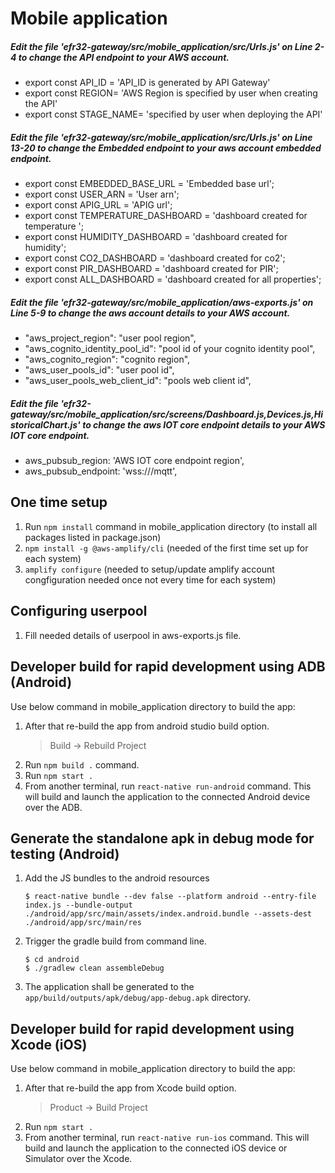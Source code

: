 # Mobile application

##### Edit the file 'efr32-gateway/src/mobile_application/src/Urls.js' on Line 2-4 to change the API endpoint to your AWS account.
 - export const API_ID = 'API_ID is generated by API Gateway'
 - export const REGION= 'AWS Region is specified by user when creating the API'
 - export const STAGE_NAME= 'specified by user when deploying the API'

##### Edit the file 'efr32-gateway/src/mobile_application/src/Urls.js' on Line 13-20 to change the Embedded endpoint to your aws account embedded endpoint.

 - export const EMBEDDED_BASE_URL = 'Embedded base url';
 - export const USER_ARN = 'User arn';
 - export const APIG_URL = 'APIG url';
 - export const TEMPERATURE_DASHBOARD = 'dashboard created for temperature ';
 - export const HUMIDITY_DASHBOARD = 'dashboard created for humidity';
 - export const CO2_DASHBOARD = 'dashboard created for co2';
 - export const PIR_DASHBOARD = 'dashboard created for PIR';
 - export const ALL_DASHBOARD = 'dashboard created for all properties';

##### Edit the file 'efr32-gateway/src/mobile_application/aws-exports.js' on Line 5-9 to change the aws account details to your AWS account.

 - "aws_project_region": "user pool region",
 - "aws_cognito_identity_pool_id": "pool id of your cognito identity pool",
 - "aws_cognito_region": "cognito region",
 - "aws_user_pools_id": "user pool id",
 - "aws_user_pools_web_client_id": "pools web client id",

##### Edit the file 'efr32-gateway/src/mobile_application/src/screens/Dashboard.js,Devices.js,HistoricalChart.js' to change the aws IOT core endpoint details to your AWS IOT core endpoint.

 - aws_pubsub_region: 'AWS IOT core endpoint region',
 - aws_pubsub_endpoint: 'wss://<AWS IOT core endpoint>/mqtt',

## One time setup

1. Run `npm install` command in mobile_application directory (to install all packages listed in package.json)
1. `npm install -g @aws-amplify/cli` (needed of the first time set up for each system)
1. `amplify configure` (needed to setup/update amplify account congfiguration needed once not every time for each system)

## Configuring userpool

1. Fill needed details of userpool in aws-exports.js file.

## Developer build for rapid development using ADB (Android)

Use below command in mobile_application directory to build the app:

1. After that re-build the app from android studio build option.
   >   Build -> Rebuild Project
1. Run `npm build .`  command.
1. Run `npm start .`
1. From another terminal, run `react-native run-android` command. This will build and launch the application to the connected Android device over the ADB.

## Generate the standalone apk in debug mode for testing (Android)

1. Add the JS bundles to the android resources
   ```
   $ react-native bundle --dev false --platform android --entry-file index.js --bundle-output ./android/app/src/main/assets/index.android.bundle --assets-dest ./android/app/src/main/res
   ```
1. Trigger the gradle build from command line.
   ```
   $ cd android
   $ ./gradlew clean assembleDebug
   ```
1. The application shall be generated to the `app/build/outputs/apk/debug/app-debug.apk` directory.

## Developer build for rapid development using Xcode (iOS)

Use below command in mobile_application directory to build the app:

1. After that re-build the app from Xcode build option.
   >   Product -> Build Project
1. Run `npm start .`
1. From another terminal, run `react-native run-ios` command. This will build and launch the application to the connected iOS device or Simulator over the Xcode.
